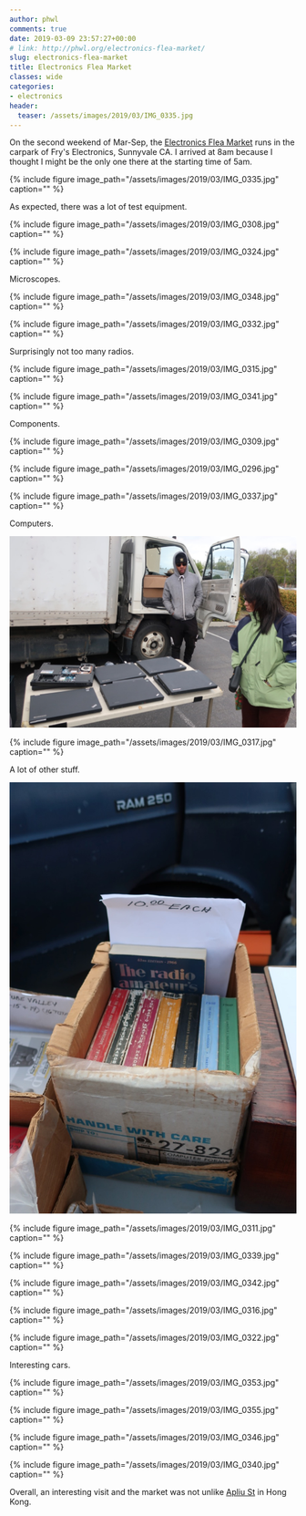```yaml
---
author: phwl
comments: true
date: 2019-03-09 23:57:27+00:00
# link: http://phwl.org/electronics-flea-market/
slug: electronics-flea-market
title: Electronics Flea Market
classes: wide
categories:
- electronics
header:
  teaser: /assets/images/2019/03/IMG_0335.jpg
---
```





On the second weekend of Mar-Sep, the [Electronics Flea Market](https://www.electronicsfleamarket.com/) runs in the carpark of Fry's Electronics, Sunnyvale CA. I arrived at 8am because I thought I might be the only one there at the starting time of 5am.





{% include figure image_path="/assets/images/2019/03/IMG_0335.jpg" caption="" %}



<!-- more -->





As expected, there was a lot of test equipment.





{% include figure image_path="/assets/images/2019/03/IMG_0308.jpg" caption="" %}



{% include figure image_path="/assets/images/2019/03/IMG_0324.jpg" caption="" %}





Microscopes.





{% include figure image_path="/assets/images/2019/03/IMG_0348.jpg" caption="" %}



{% include figure image_path="/assets/images/2019/03/IMG_0332.jpg" caption="" %}





Surprisingly not too many radios.





{% include figure image_path="/assets/images/2019/03/IMG_0315.jpg" caption="" %}



{% include figure image_path="/assets/images/2019/03/IMG_0341.jpg" caption="" %}





Components.





{% include figure image_path="/assets/images/2019/03/IMG_0309.jpg" caption="" %}



{% include figure image_path="/assets/images/2019/03/IMG_0296.jpg" caption="" %}



{% include figure image_path="/assets/images/2019/03/IMG_0337.jpg" caption="" %}





Computers.





![](/assets/images/2019/03/IMG_0301.jpg)



{% include figure image_path="/assets/images/2019/03/IMG_0317.jpg" caption="" %}





A lot of other stuff.





![](/assets/images/2019/03/IMG_0338-1.jpg)



{% include figure image_path="/assets/images/2019/03/IMG_0311.jpg" caption="" %}



{% include figure image_path="/assets/images/2019/03/IMG_0339.jpg" caption="" %}



{% include figure image_path="/assets/images/2019/03/IMG_0342.jpg" caption="" %}



{% include figure image_path="/assets/images/2019/03/IMG_0316.jpg" caption="" %}



{% include figure image_path="/assets/images/2019/03/IMG_0322.jpg" caption="" %}





Interesting cars.





{% include figure image_path="/assets/images/2019/03/IMG_0353.jpg" caption="" %}



{% include figure image_path="/assets/images/2019/03/IMG_0355.jpg" caption="" %}



{% include figure image_path="/assets/images/2019/03/IMG_0346.jpg" caption="" %}



{% include figure image_path="/assets/images/2019/03/IMG_0340.jpg" caption="" %}





Overall, an interesting visit and the market was not unlike [Apliu St](http://www.discoverhongkong.com/us/shop/where-to-shop/street-markets-and-shopping-streets/apliu-street-flea-market.jsp) in Hong Kong.



